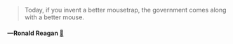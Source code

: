 > Today, if you invent a better mousetrap, the government comes along with a better mouse.
  #### —Ronald Reagan [:scroll:](undefined)